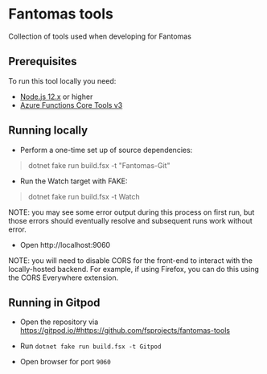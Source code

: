 # Fantomas tools

Collection of tools used when developing for Fantomas

## Prerequisites

To run this tool locally you need:

* [Node.js 12.x](https://nodejs.org/en/download/) or higher
* [Azure Functions Core Tools v3](https://www.npmjs.com/package/azure-functions-core-tools)

## Running locally

* Perform a one-time set up of source dependencies:

> dotnet fake run build.fsx -t "Fantomas-Git"

* Run the Watch target with FAKE:

> dotnet fake run build.fsx -t Watch

NOTE: you may see some error output during this process on first run, but those errors should eventually resolve and subsequent runs work without error.

* Open http://localhost:9060

NOTE: you will need to disable CORS for the front-end to interact with the locally-hosted backend. For example, if using Firefox, you can do this using the CORS Everywhere extension.

## Running in Gitpod

* Open the repository via https://gitpod.io/#https://github.com/fsprojects/fantomas-tools

* Run `dotnet fake run build.fsx -t Gitpod`

* Open browser for port `9060`